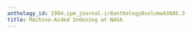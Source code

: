 ```yaml
---
anthology_id: 1994.ipm_journal-ir0anthology0volumeA30A5.3
title: Machine-Aided Indexing at NASA
---
```

